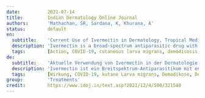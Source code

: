 ```yaml
---
date:          2021-07-14
title:         Indian Dermatology Online Journal
authors:       'Mathachan, SR, Sardana, K, Khurana, A'
status:        default
en:
  subtitle:    'Current Use of Ivermectin in Dermatology, Tropical Medicine, and COVID-19: An Update on Pharmacology, Uses, Proven and Varied Proposed Mechanistic Action'
  description: 'Ivermectin is a broad-spectrum antiparasitic drug with anti-inflammatory, anti-viral, anti-bacterial, and anti-tumor effects. In this review, we discuss the history, pharmacology, multimodal actions, indications in dermatology and tropical medicine, therapeutic and prophylactic use of ivermectin in COVID-19, safety, adverse effects, special considerations, and drug interactions of ivermectin.'
  tags:        [Action, COVID-19, cutaneous larva migrans, demodicosis, dermatology, dose, drug interaction, filariasis, ivermectin, malaria, nematodes, onchocerciasis, pediculosis, prophylaxis, rosacea, safety, scabies, side effects, tropical, uses]
de:
  subtitle:    'Aktuelle Verwendung von Ivermectin in der Dermatologie, Tropenmedizin und COVID-19: Ein Update zu Pharmakologie, Anwendungen, bewährten und verschiedenen vorgeschlagenen Wirkmechanismen'
  description: 'Ivermectin ist ein Breitspektrum-Antiparasitikum mit entzündungshemmender, antiviraler, antibakterieller und antitumoraler Wirkung. In dieser Übersichtsarbeit werden die Geschichte, die Pharmakologie, die multimodalen Wirkungen, die Indikationen in der Dermatologie und der Tropenmedizin, die therapeutische und prophylaktische Anwendung von Ivermectin bei COVID-19, die Sicherheit, die unerwünschten Wirkungen, besondere Überlegungen und die Wechselwirkungen von Ivermectin mit anderen Medikamenten erörtert.' 
  tags:        [Wirkung, COVID-19, kutane Larva migrans, Demodikose, Dermatologie, Dosis, Arzneimittelwechselwirkung, Filariose, Ivermectin, Malaria, Nematoden, Onchozerkose, Pedikulose, Prophylaxe, Rosacea, Sicherheit, Krätze, Nebenwirkungen, Tropen, Anwendungen]
group:         'Treatments'
credit:        https://www.idoj.in/text.asp?2021/12/4/500/321540
---
```

